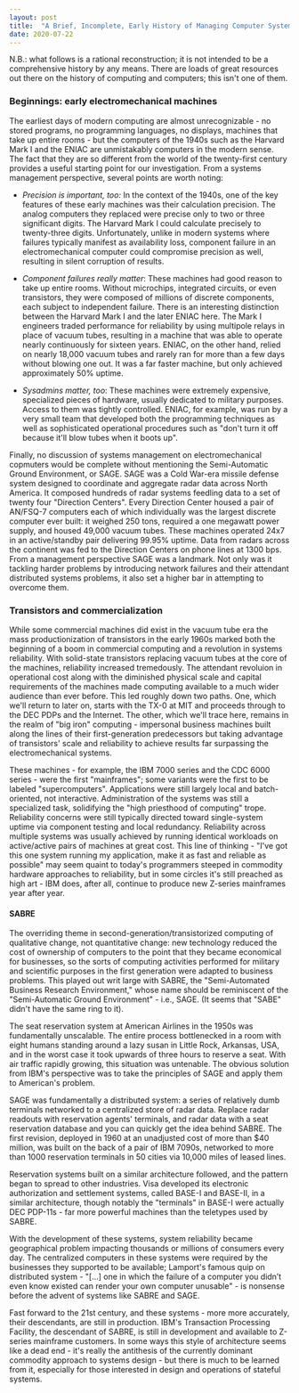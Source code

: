 ```yaml
---
layout: post
title:  "A Brief, Incomplete, Early History of Managing Computer Systems"
date: 2020-07-22
---
```


N.B.: what follows is a rational reconstruction; it is not intended to
be a comprehensive history by any means. There are loads of great
resources out there on the history of computing and computers; this
isn't one of them.

### Beginnings: early electromechanical machines
The earliest days of modern computing are almost unrecognizable - no
stored programs, no programming languages, no displays, machines that
take up entire rooms - but the computers of the 1940s such as the
Harvard Mark I and the ENIAC are unmistakably computers in the modern
sense. The fact that they are so different from the world of the
twenty-first century provides a useful starting point for our
investigation. From a systems management perspective, several points
are worth noting:

- _Precision is important, too:_ In the context of the 1940s, one of
  the key features of these early machines was their calculation
  precision. The analog computers they replaced were precise only to
  two or three significant digits. The Harvard Mark I could calculate
  precisely to twenty-three digits. Unfortunately, unlike in modern
  systems where failures typically manifest as availability loss,
  component failure in an electromechanical computer could compromise
  precision as well, resulting in silent corruption of results.

- _Component failures really matter_: These machines had good reason
  to take up entire rooms. Without microchips, integrated circuits, or
  even transistors, they were composed of millions of discrete
  components, each subject to independent failure. There is an
  interesting distinction between the Harvard Mark I and the later
  ENIAC here. The Mark I engineers traded performance for reliability
  by using multipole relays in place of vacuum tubes, resulting in a
  machine that was able to operate nearly continuously for sixteen
  years. ENIAC, on the other hand, relied on nearly 18,000 vacuum
  tubes and rarely ran for more than a few days without blowing one
  out. It was a far faster machine, but only achieved approximately
  50% uptime.

- _Sysadmins matter, too_: These machines were extremely expensive,
  specialized pieces of hardware, usually dedicated to military
  purposes. Access to them was tightly controlled. ENIAC, for example,
  was run by a very small team that developed both the programming
  techniques as well as sophisticated operational procedures such as
  "don't turn it off because it'll blow tubes when it boots up".

Finally, no discussion of systems management on electromechanical
copmuters would be complete without mentioning the Semi-Automatic
Ground Environment, or SAGE. SAGE was a Cold War-era missile defense
system designed to coordinate and aggregate radar data across North
America. It composed hundreds of radar systems feedling data to a set
of twenty four "Direction Centers". Every Direction Center housed a
pair of AN/FSQ-7 computers each of which individually was the largest
discrete computer ever built: it weighed 250 tons, required a one
megawatt power supply, and housed 49,000 vacuum tubes. These machines
operated 24x7 in an active/standby pair delivering 99.95% uptime. Data
from radars across the continent was fed to the Direction Centers on
phone lines at 1300 bps. From a management perspective SAGE was a
landmark. Not only was it tackling harder problems by introducing
network failures and their attendant distributed systems problems, it
also set a higher bar in attempting to overcome them.

### Transistors and commercialization
While some commercial machines did exist in the vacuum tube era the
mass productionization of transistors in the early 1960s marked both
the beginning of a boom in commercial computing and a revolution in
systems reliability. With solid-state transistors replacing vacuum
tubes at the core of the machines, reliability increased tremedously.
The attendant revoluion in operational cost along with the diminished
physical scale and capital requirements of the machines made computing
available to a much wider audience than ever before. This led roughly
down two paths. One, which we'll return to later on, starts with the
TX-0 at MIT and proceeds through to the DEC PDPs and the Internet. The
other, which we'll trace here, remains in the realm of "big iron"
computing - impersonal business machines built along the lines of
their first-generation predecessors but taking advantage of
transistors' scale and reliability to achieve results far surpassing
the electromechanical systems.

These machines - for example, the IBM 7000 series and the CDC 6000
series - were the first "mainframes"; some variants were the first to
be labeled "supercomputers". Applications were still largely local and
batch-oriented, not interactive. Administration of the systems was
still a specialized task, solidifying the "high priesthood of
computing" trope. Reliability concerns were still typically directed
toward single-system uptime via component testing and local
redundancy. Reliability across multiple systems was usually achieved by
running identical workloads on active/active pairs of machines at
great cost. This line of thinking - "I've got this one system running
my application, make it as fast and reliable as possible" may seem
quaint to today's programmers steeped in commodity hardware approaches
to reliability, but in some circles it's still preached as high art -
IBM does, after all, continue to produce new Z-series mainframes year
after year.

#### SABRE
The overriding theme in second-generation/transistorized computing of
qualitative change, not quantitative change: new technology reduced
the cost of ownership of computers to the point that they became
economical for businesses, so the sorts of computing activities
performed for military and scientific purposes in the first generation
were adapted to business problems. This played out writ large with
SABRE, the "Semi-Automated Business Research Environment," whose name
should be reminiscent of the "Semi-Automatic Ground Environment" -
i.e., SAGE. (It seems that "SABE" didn't have the same ring to it).

The seat reservation system at American Airlines in the 1950s was
fundamentally unscalable. The entire process bottlenecked in a room
with eight humans standing around a lazy susan in Little Rock,
Arkansas, USA, and in the worst case it took upwards of three hours to
reserve a seat. With air traffic rapidly growing, this situation was
untenable. The obvious solution from IBM's perspective was to take the
principles of SAGE and apply them to American's problem.

SAGE was fundamentally a distributed system: a series of relatively
dumb terminals networked to a centralized store of radar data. Replace
radar readouts with reservation agents' terminals, and radar data with
a seat reservation database and you can quickly get the idea behind
SABRE. The first revision, deployed in 1960 at an unadjusted cost of
more than $40 million, was built on the back of a pair of IBM 7090s,
networked to more than 1000 reservation terminals in 50 cities via
10,000 miles of leased lines.

Reservation systems built on a similar architecture followed, and the
pattern began to spread to other industries. Visa developed its
electronic authorization and settlement systems, called BASE-I and
BASE-II, in a similar architecture, though notably the "terminals" in
BASE-I were actually DEC PDP-11s - far more powerful machines than the
teletypes used by SABRE.

With the development of these systems, system reliability became
geographical problem impacting thousands or millions of consumers
every day. The centralized computers in these systems were required by
the businesses they supported to be available; Lamport's famous quip
on distributed system - "[...] one in which the failure of a computer
you didn’t even know existed can render your own computer unusable" -
is nonsense before the advent of systems like SABRE and SAGE.

Fast forward to the 21st century, and these systems - more more
accurately, their descendants, are still in production. IBM's
Transaction Processing Facility, the descendant of SABRE, is still in
development and available to Z-series mainframe customers. In some
ways this style of architecture seems like a dead end - it's really
the antithesis of the currently dominant commodity approach to systems
design - but there is much to be learned from it, especially for those
interested in design and operations of stateful systems.
